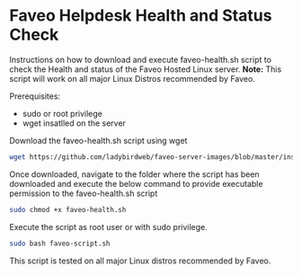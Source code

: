 # Faveo Helpdesk Health and Status Check

Instructions on how to download and execute faveo-health.sh script to check the Health and status of the Faveo Hosted Linux server.
<b>Note:</b> This script will work on all major Linux Distros recommended by Faveo.

Prerequisites:
* sudo or root privilege
* wget insatlled on the server

Download the faveo-health.sh script using wget
```sh
wget https://github.com/ladybirdweb/faveo-server-images/blob/master/installation-scripts/FaveoInstallationScripts/faveo-health.sh
```
Once downloaded, navigate to the folder where the script has been downloaded and execute the below command to provide executable permission to the faveo-health.sh script
```sh
sudo chmod +x faveo-health.sh
```
Execute the script as root user or with sudo privilege.
```sh
sudo bash faveo-script.sh
```
This script is tested on all major Linux distros recommended by Faveo.
